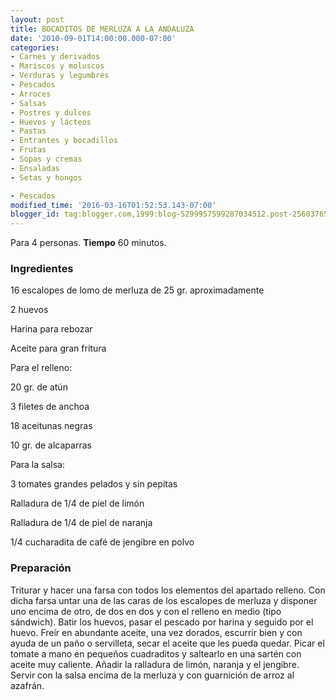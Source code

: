```yaml
---
layout: post
title: BOCADITOS DE MERLUZA A LA ANDALUZA
date: '2010-09-01T14:00:00.000-07:00'
categories:
- Carnes y derivados
- Mariscos y moluscos
- Verduras y legumbres
- Pescados
- Arroces
- Salsas
- Postres y dulces
- Huevos y lácteos
- Pastas
- Entrantes y bocadillos
- Frutas
- Sopas y cremas
- Ensaladas
- Setas y hongos

- Pescados
modified_time: '2016-03-16T01:52:53.143-07:00'
blogger_id: tag:blogger.com,1999:blog-5299957599287034512.post-2560376575069785857
---
```


Para 4 personas.
<b>Tiempo</b> 60 minutos.

<h3>Ingredientes</h3>

16 escalopes de lomo de merluza de 25 gr. aproximadamente

2 huevos

Harina para rebozar

Aceite para gran fritura

Para el relleno:

20 gr. de atún

3 filetes de anchoa

18 aceitunas negras

10 gr. de alcaparras

Para la salsa:

3 tomates grandes pelados y sin pepitas

Ralladura de 1/4 de piel de limón

Ralladura de 1/4 de piel de naranja

1/4 cucharadita de café de jengibre en polvo

<h3>Preparación</h3>

Triturar y hacer una farsa con todos los elementos del apartado relleno. Con dicha farsa untar una de las caras de los escalopes de merluza y disponer uno encima de otro, de dos en dos y con el relleno en medio (tipo sándwich). Batir los huevos, pasar el pescado por harina y seguido por el huevo. Freír en abundante aceite, una vez dorados, escurrir bien y con ayuda de un paño o servilleta, secar el aceite que les pueda quedar. Picar el tomate a mano en pequeños cuadraditos y saltearlo en una sartén con aceite muy caliente. Añadir la ralladura de limón, naranja y el jengibre. Servir con la salsa encima de la merluza y con guarnición de arroz al azafrán.

